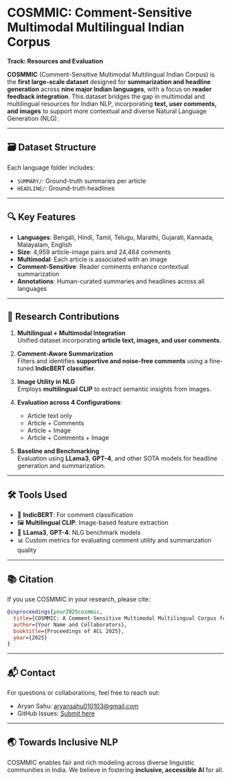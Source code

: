 # COSMMIC: Comment-Sensitive Multimodal Multilingual Indian Corpus

**Track: Resources and Evaluation**

**COSMMIC** (Comment-Sensitive Multimodal Multilingual Indian Corpus) is the **first large-scale dataset** designed for **summarization and headline generation** across **nine major Indian languages**, with a focus on **reader feedback integration**. This dataset bridges the gap in multimodal and multilingual resources for Indian NLP, incorporating **text, user comments, and images** to support more contextual and diverse Natural Language Generation (NLG).

---

## 🗃 Dataset Structure


Each language folder includes:
- `SUMMARY/`: Ground-truth summaries per article
- `HEADLINE/`: Ground-truth headlines

---

## 🔍 Key Features

- **Languages**: Bengali, Hindi, Tamil, Telugu, Marathi, Gujarati, Kannada, Malayalam, English
- **Size**: 4,959 article-image pairs and 24,484 comments
- **Multimodal**: Each article is associated with an image
- **Comment-Sensitive**: Reader comments enhance contextual summarization
- **Annotations**: Human-curated summaries and headlines across all languages

---

## 🧠 Research Contributions

1. **Multilingual + Multimodal Integration**  
   Unified dataset incorporating **article text, images, and user comments**.

2. **Comment-Aware Summarization**  
   Filters and identifies **supportive and noise-free comments** using a fine-tuned **IndicBERT classifier**.

3. **Image Utility in NLG**  
   Employs **multilingual CLIP** to extract semantic insights from images.

4. **Evaluation across 4 Configurations**:
   - Article text only  
   - Article + Comments  
   - Article + Image  
   - Article + Comments + Image

5. **Baseline and Benchmarking**  
   Evaluation using **LLama3**, **GPT-4**, and other SOTA models for headline generation and summarization.

---

## 🛠 Tools Used

- 🧠 **IndicBERT**: For comment classification
- 🖼 **Multilingual CLIP**: Image-based feature extraction
- 🤖 **LLama3**, **GPT-4**: NLG benchmark models
- 📊 Custom metrics for evaluating comment utility and summarization quality

---


## 📚 Citation

If you use COSMMIC in your research, please cite:

```bibtex
@inproceedings{your2025cosmmic,
  title={COSMMIC: A Comment-Sensitive Multimodal Multilingual Corpus for Indian Language Summarization},
  author={Your Name and Collaborators},
  booktitle={Proceedings of ACL 2025},
  year={2025}
}
```

---

## 📬 Contact

For questions or collaborations, feel free to reach out:

* Aryan Sahu: [aryansahu010103@gmail.com](mailto:aryansahu010103@gmail.com)
* GitHub Issues: [Submit here](https://github.com/your-org/cosmmic-dataset/issues)

---

## 🌏 Towards Inclusive NLP

COSMMIC enables fair and rich modeling across diverse linguistic communities in India. We believe in fostering **inclusive, accessible AI** for all.

